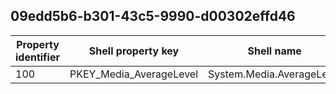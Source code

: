 ## 09edd5b6-b301-43c5-9990-d00302effd46

Property identifier | Shell property key | Shell name | Alias
--- | --- | --- | ---
100 | PKEY_Media_AverageLevel | System.Media.AverageLevel | 

